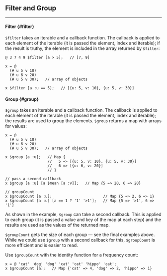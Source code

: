## Filter and Group

---

#### Filter {#filter}

`$filter` takes an iterable and a callback function. The callback is applied to each element of the iterable (it is passed the element, index and iterable); if the result is truthy, the element is included in the array returned by `$filter`:

```
@ 3 7 4 9 $filter [a > 5];   // [7, 9]

x = @ 
  (# u 5 v 10)
  (# u 6 v 20)
  (# u 5 v 30);   // array of objects

x $filter [a :u == 5];   // [{u: 5, v: 10}, {u: 5, v: 30}]
```

#### Group {#group}

`$group` takes an iterable and a callback function. The callback is applied to each element of the iterable (it is passed the element, index and iterable); the results are used to group the elements. `$group` returns a map with arrays for values:

```
x = @ 
  (# u 5 v 10)
  (# u 6 v 20)
  (# u 5 v 30);   // array of objects
  
x $group [a :u];   // Map {
                   //   5 => [{u: 5, v: 10}, {u: 5, v: 30}]
                   //   6 => [{u: 6, v: 20}]
                   // }

// pass a second callback
x $group [a :u] [a $mean [a :v]];   // Map {5 => 20, 6 => 20}

// groupCount
x $groupCount [a :u];                       // Map {5 => 2, 6 => 1}
x $groupCount [a :u] [a == 1 ? '1' '>1'];   // Map {5 => '>1', 6 => '1'}
```

As shown in the example, `$group` can take a second callback. This is applied to each group (it is passed a value and key of the map at each step) and the results are used as the values of the returned map.

`$groupCount` gets the size of each group &mdash; see the final examples above. While we could use `$group` with a second callback for this, `$groupCount` is more efficient and is easier to read. 

Use `$groupCount` with the identity function for a frequency count:

```
x = @ 'cat' 'dog' 'dog' 'cat' 'cat' 'hippo' 'cat';
x $groupCount [a];   // Map {'cat' => 4, 'dog' => 2, 'hippo' => 1}
```